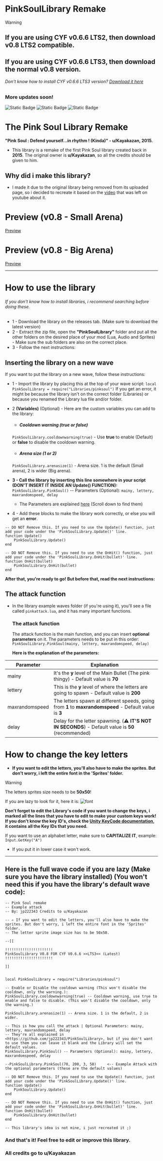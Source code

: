 # PinkSoulLibrary Remake
> [!WARNING]  
> ## If you are using CYF v0.6.6 LTS2, then download v0.8 LTS2 compatible.
> ## If you are using CYF v0.6.6 LTS3, then download the normal v0.8 version.
> ###### Don't know how to install CYF v0.6.6 LTS3 version?  [Download it here](https://github.com/RhenaudTheLukark/CreateYourFrisk/releases/tag/v0.6.6.3)

### More updates soon!
![Static Badge](https://img.shields.io/badge/version-0.8-orange)
![Static Badge](https://img.shields.io/badge/by-jp222343-purple) ![Static Badge](https://img.shields.io/badge/credits-u%2FKayakazan-green)

# The Pink Soul Library Remake
**"Pink Soul : Defend yourself...in rhythm ! (Kinda)" - u/Kayakazan, 2015.**
- This library is a remake of the first Pink Soul library created back in __2015__. The original owner is **u/Kayakazan**, so all the credits should be given to him.

## Why did i make this library?
- I made it due to the original library being removed from its uploaded page, so i decided to recreate it based on the [video](https://www.youtube.com/watch?v=wGoT2A1yR6w) that was left on youtube about it.

# Preview (v0.8 - Small Arena)
[Preview](https://jp222343.github.io/PinkSoulLibrary/assets/preview/video-v0.8-smallarena.mp4)

# Preview (v0.8 - Big Arena)
[Preview](https://jp222343.github.io/PinkSoulLibrary/assets/preview/video-v0.8-bigarena.mp4)

---

# How to use the library
###### If you don't know how to install libraries, i recommend searching before doing these.

- 1 - Download the library on the releases tab. (Make sure to download the latest version)
- 2 - Extract the zip file, open the **"PinkSoulLibrary"** folder and put all the other folders on the desired place of your mod (Lua, Audio and Sprites) - Make sure the sub folders are also on the correct place.
- 3 - Follow the next instructions:

## Inserting the library on a new wave
If you want to put the library on a new wave, follow these instructions:


- 1 - Import the library by placing this at the top of your wave script:
```local PinkSoulLibrary = require("Libraries/pinksoul")```
If you get an error, it might be because the library isn't on the correct folder (Libraries) or because you renamed the Library lua file and/or folder.

- 2 **(Variables)** (Optional) - Here are the custom variables you can add to the library:

  - ##### Cooldown warning (true or false)
  ```PinkSoulLibrary.cooldownwarning(true)``` - Use **true** to enable (Default) or **false** to disable the cooldown warning.
  
  - ##### Arena size (1 or 2)
  ```PinkSoulLibrary.arenasize(1)``` - Arena size. 1 is the default (Small arena), 2 is wider (Big arena).


- **3 - Call the library by inserting this line somewhere in your script (DON'T INSERT IT INSIDE AN Update() FUNCTION):**
  ```PinkSoulLibrary.PinkSoul()``` -- Parameters (Optional): ```mainy, lettery, maxrandomspeed, delay```
    - The Parameters are explained [here](https://github.com/jp222343/PinkSoulLibrary/blob/main/README.md#the-attack-function-1) (Scroll down to find them)
 
- 4 - Add these blocks to make the library work correctly, or else you will get an **error**.

```
-- DO NOT Remove this. If you need to use the Update() function, just add your code under the 'PinkSoulLibrary.Update()' line.
function Update()
    PinkSoulLibrary.Update()
end

-- DO NOT Remove this. If you need to use the OnHit() function, just add your code under the 'PinkSoulLibrary.OnHit(bullet)' line.
function OnHit(bullet)
    PinkSoulLibrary.OnHit(bullet)
end
```
**After that, you're ready to go! But before that, read the next instructions:**

## The attack function
- In the library example waves folder (if you're using it), you'll see a file called ``pinkattack.lua``, and it has many important functions.

  ### The attack function
  The attack function is the main function, and you can insert __optional__ **parameters** on it. The parameters needs to be put in this order:
  ```PinkSoulLibrary.PinkSoul(mainy, lettery, maxrandomspeed, delay)```

  **Here is the explanation of the parameters:**

| Parameter  | Explanation |
| ------------- | ------------- |
| mainy  | It's the **y** level of the Main Bullet (The pink thingy) - Default value is __70__  |
| lettery  | This is the **y** level of where the letters are going to spawn - Default value is __200__  |
| maxrandomspeed | The letters spawn at different speeds, going from **1** to **maxrandomspeed** - Default value is __3__ |
| delay | Delay for the letter spawning. (⚠️ **IT'S NOT IN SECONDS**) - Default value is __50__ (recommended) |

# How to change the key letters

- **If you want to edit the letters, you'll also have to make the sprites. But don't worry, i left the entire font in the __'Sprites'__ folder.**
> [!WARNING]  
> The letters sprites size needs to be **50x50**!


If you are lazy to look for it, here it is:
![font](assets/preview/font.png)

**Don't forget to edit the Library's code if you want to change the keys, i marked all the lines that you have to edit to make your custom keys work!**
__If you don't know the key ID's, check the [Unity KeyCode documentation](https://docs.unity3d.com/2018.4/Documentation/ScriptReference/KeyCode.html), it contains all the Key IDs that you need.__

If you want to use an alphabet letter, make sure to **CAPITALIZE IT**, example: ``Input.GetKey("A")``
  - If you put it in lower case it won't work.

---

## Here is the full wave code if you are lazy (Make sure you have the library installed) (You won't need this if you have the library's default wave code):
```
-- Pink Soul remake
-- Example attack
-- By: jp222343 Credits to u/Kayakazan

-- ✍️ If you want to edit the letters, you'll also have to make the sprites. But don't worry, i left the entire font in the 'Sprites' folder.
-- The letter sprite image size has to be 50x50.

--[[

!!!!!!!!!!!!!!!!!!!!!!
PinkSoulLibrary V0.8 FOR CYF V0.6.6 >>LTS3<< (Latest)
!!!!!!!!!!!!!!!!!!!!!!

]]


local PinkSoulLibrary = require("Libraries/pinksoul")

-- Enable or Disable the cooldown warning (This won't disable the cooldown, only the warning.):
PinkSoulLibrary.cooldownwarning(true) -- Cooldown warning, use true to enable and false to disable. (This won't disable the cooldown, only the warning.)

PinkSoulLibrary.arenasize(1) -- Arena size. 1 is the default, 2 is wider.

-- This is how you call the attack | Optional Parameters: mainy, lettery, maxrandomspeed, delay
-- They're all explained in <https://github.com/jp222343/PinkSoulLibrary>, but if you don't want to use them you can leave it blank and the Library will set the default values.
PinkSoulLibrary.PinkSoul() -- Parameters (Optional): mainy, lettery, maxrandomspeed, delay

--PinkSoulLibrary.PinkSoul(70, 200, 3, 50)     <-- Example Attack with the optional parameters (these are the default values)

-- DO NOT Remove this. If you need to use the Update() function, just add your code under the 'PinkSoulLibrary.Update()' line.
function Update()
    PinkSoulLibrary.Update()
end

-- DO NOT Remove this. If you need to use the OnHit() function, just add your code under the 'PinkSoulLibrary.OnHit(bullet)' line.
function OnHit(bullet)
    PinkSoulLibrary.OnHit(bullet)
end

-- This library's idea is not mine, i just recreated it ;) 
```

### And that's it! Feel free to edit or improve this library.
### All credits go to u/Kayakazan



  
